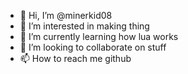 - 👋 Hi, I’m @minerkid08
- 👀 I’m interested in making thing
- 🌱 I’m currently learning how lua works
- 💞️ I’m looking to collaborate on stuff
- 📫 How to reach me github

<!---
minerkid08/minerkid08 is a ✨ special ✨ repository because its `README.md` (this file) appears on your GitHub profile.
You can click the Preview link to take a look at your changes.
--->
